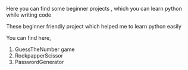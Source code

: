 Here you can find some beginner projects , which you can learn python while writing code

These beginner friendly project which helped me to learn python easily

You can find here, 

1) GuessTheNumber game
2) RockpapperScissor
3) PasswordGenerator
